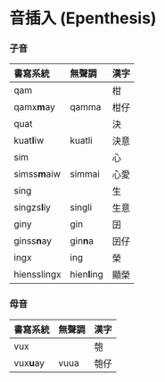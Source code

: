 # 音插入 \(Epenthesis\)

### 子音

| 書寫系統 | 無聲調 | 漢字 |
| :--- | :--- | :--- |
| qam | | 柑 |
| qamx**m**ay | qamma | 柑仔 |
| quat | | 決 |
| kuat**l**iw | kuatli | 決意 |
| sim | | 心 |
| simss**m**aiw | simmai | 心愛 |
| sing | | 生 |
| singzs**l**iy | singli | 生意 |
| giny | gin | 囝 |
| ginss**n**ay | gin**n**a | 囝仔 |
| ingx | ing | 榮 |
| hiensslingx | hien**l**ing | 顯榮 |


### 母音

| 書寫系統 | 無聲調 | 漢字 |
| :--- | :--- | :--- |
| vux | | 匏 |
| vux**u**ay | vuua | 匏仔 |
